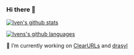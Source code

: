 ### Hi there 👋

[![Iven's github stats](https://github-readme-stats.vercel.app/api?username=ibveecnk&count_private=true&show_icons=true&theme=vue-dark&include_all_commits=true)](https://github.com/anuraghazra/github-readme-stats)

[![Ivens's github languages](https://github-readme-stats.vercel.app/api/top-langs?username=ibveecnk&count_private=true&card_width=450&show_icons=true&theme=vue-dark&layout=compact&langs_count=10
)](https://github.com/anuraghazra/github-readme-stats)

🔭 I’m currently working on [ClearURLs](https://github.com/ClearURLs) and [drasyl](https://github.com/drasyl-overlay)


<!--
**ibveecnk/ibveecnk** is a ✨ _special_ ✨ repository because its `README.md` (this file) appears on your GitHub profile.

Here are some ideas to get you started:

- 🔭 I’m currently working on ...
- 🌱 I’m currently learning ...
- 👯 I’m looking to collaborate on ...
- 🤔 I’m looking for help with ...
- 💬 Ask me about ...
- 📫 How to reach me: ...
- 😄 Pronouns: ...
- ⚡ Fun fact: ...
-->
